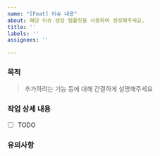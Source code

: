```yaml
---
name: "[Feat] 이슈 내용"
about: 해당 이슈 생성 템플릿을 사용하여 생성해주세요.
title: ''
labels: ''
assignees: ''

---
```


### 목적
> 추가하려는 기능 등에 대해 간결하게 설명해주세요

### 작업 상세 내용
- [ ] TODO

### 유의사항
